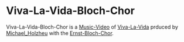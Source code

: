 # Viva-La-Vida-Bloch-Chor

Viva-La-Vida-Bloch-Chor is a [Music-Video](404.md) of [Viva-La-Vida](91000011.md) prduced by [Michael_Holzheu](0.md) with the [Ernst-Bloch-Chor](2010013.md).
